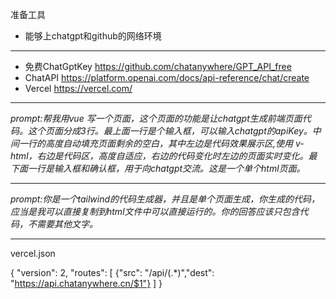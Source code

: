 准备工具
- 能够上chatgpt和github的网络环境
***
- 免费ChatGptKey https://github.com/chatanywhere/GPT_API_free
- ChatAPI https://platform.openai.com/docs/api-reference/chat/create 
- Vercel https://vercel.com/
***
*prompt:帮我用vue 写一个页面，这个页面的功能是让chatgpt生成前端页面代码。这个页面分成3行。最上面一行是个输入框，可以输入chatgpt的apiKey。中间一行的高度自动填充页面剩余的空白，其中左边是代码效果展示区,使用 v-html，右边是代码区，高度自适应，右边的代码变化时左边的页面实时变化。最下面一行是输入框和确认框，用于向chatgpt交流。这是一个单个html页面。*
***
*prompt:你是一个tailwind的代码生成器，并且是单个页面生成，你生成的代码，应当是我可以直接复制到html文件中可以直接运行的。你的回答应该只包含代码，不需要其他文字。*
***
vercel.json

{
    "version": 2,
    "routes": [
      {"src": "/api/(.*)","dest": "https://api.chatanywhere.cn/$1"}
    ]
}
